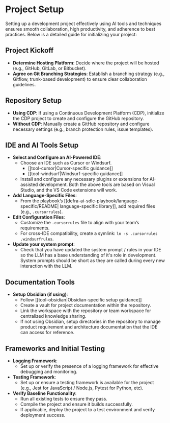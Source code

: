 # Project Setup

Setting up a development project effectively using AI tools and techniques ensures smooth collaboration, high productivity, and adherence to best practices. Below is a detailed guide for initializing your project:

## Project Kickoff

- **Determine Hosting Platform**: Decide where the project will be hosted (e.g., GitHub, GitLab, or Bitbucket).
- **Agree on Git Branching Strategies**: Establish a branching strategy (e.g., Gitflow, trunk-based development) to ensure clear collaboration guidelines.

## Repository Setup

- **Using CDP**: If using a Continuous Development Platform (CDP), initialize the CDP project to create and configure the GitHub repository.
- **Without CDP**: Manually create a GitHub repository and configure necessary settings (e.g., branch protection rules, issue templates).

## IDE and AI Tools Setup

- **Select and Configure an AI-Powered IDE**:
    - Choose an IDE such as Cursor or Windsurf.
	    - [[tool-cursor|Cursor-specific guidance]]
	    - [[tool-windsurf|Windsurf-specific guidance]]
    - Install and configure any necessary plugins or extensions for AI-assisted development.  Both the above tools are based on Visual Studio, and the VS Code extensions will work.
- **Add Language-Specific Files**:
    - From the playbook’s [[defra-ai-sdlc-playbook/language-specific/README| language-specific library]], add required files (e.g., `.cursorrules`).
- **Edit Configuration Files**:
    - Customize the `.cursorrules` file to align with your team’s requirements.
    - For cross-IDE compatibility, create a symlink: `ln -s .cursorrules .windsurfrules`.
- **Update your system prompt**:
	- Check that you have updated the system prompt / rules in your IDE so the LLM has a base understanding of it's role in development.  System prompts should be short as they are called during every new interaction with the LLM.

## Documentation Tools

- **Setup Obsidian (if using)**:
    - Follow [[tool-obsidian|Obsidian-specific setup guidance]]
    - Create a vault for project documentation within the repository.
    - Link the workspace with the repository or team workspace for centralized knowledge sharing.
    - If not using Obsidian, setup directories in the repository to manage product requirement and architecture documentation that the IDE can access for reference.

## Frameworks and Initial Testing

- **Logging Framework**:
    - Set up or verify the presence of a logging framework for effective debugging and monitoring.
- **Testing Framework**:
    - Set up or ensure a testing framework is available for the project (e.g., Jest for JavaScript / Node.js, Pytest for Python, etc).
- **Verify Baseline Functionality**:
    - Run all existing tests to ensure they pass.
    - Compile the project and ensure it builds successfully.
    - If applicable, deploy the project to a test environment and verify deployment success.
